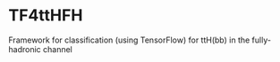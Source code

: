 # TF4ttHFH
Framework for classification (using TensorFlow) for ttH(bb) in the fully-hadronic channel
